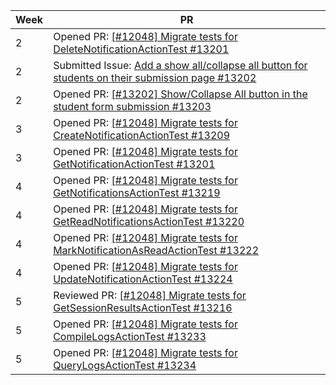 | Week | PR |
|------|---|
| 2    | Opened PR: [[#12048] Migrate tests for DeleteNotificationActionTest #13201](https://github.com/TEAMMATES/teammates/pull/13201) |
| 2    | Submitted Issue: [Add a show all/collapse all button for students on their submission page #13202](https://github.com/TEAMMATES/teammates/pull/13202) |
| 2    | Opened PR: [[#13202] Show/Collapse All button in the student form submission #13203](https://github.com/TEAMMATES/teammates/pull/13203) |
| 3    | Opened PR: [[#12048] Migrate tests for CreateNotificationActionTest #13209](https://github.com/TEAMMATES/teammates/pull/13209) |
| 3    | Opened PR: [[#12048] Migrate tests for GetNotificationActionTest #13201](https://github.com/TEAMMATES/teammates/pull/13210) |
| 4    | Opened PR: [[#12048] Migrate tests for GetNotificationsActionTest #13219](https://github.com/TEAMMATES/teammates/pull/13219) |
| 4    | Opened PR: [[#12048] Migrate tests for GetReadNotificationsActionTest #13220](https://github.com/TEAMMATES/teammates/pull/13220) |
| 4    | Opened PR: [[#12048] Migrate tests for MarkNotificationAsReadActionTest #13222](https://github.com/TEAMMATES/teammates/pull/13222) |
| 4    | Opened PR: [[#12048] Migrate tests for UpdateNotificationActionTest #13224](https://github.com/TEAMMATES/teammates/pull/13224) |
| 5    | Reviewed PR: [[#12048] Migrate tests for GetSessionResultsActionTest #13216](https://github.com/TEAMMATES/teammates/pull/13216) |
| 5    | Opened PR: [[#12048] Migrate tests for CompileLogsActionTest #13233](https://github.com/TEAMMATES/teammates/pull/13233) |
| 5    | Opened PR: [[#12048] Migrate tests for QueryLogsActionTest #13234](https://github.com/TEAMMATES/teammates/pull/13234) |